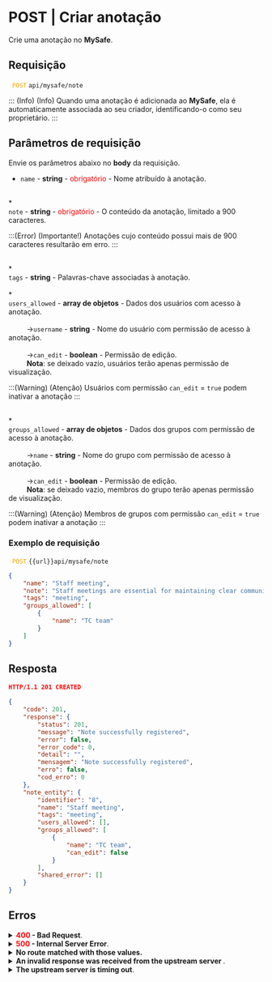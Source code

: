 # POST | Criar anotação

Crie uma anotação no **MySafe**.



## Requisição

 <code><span style="color:orange"> POST</code></span> `api/mysafe/note`


::: (Info) (Info)
Quando uma anotação é adicionada ao **MySafe**, ela é automaticamente associada ao seu criador, identificando-o como seu proprietário.
:::

## Parâmetros de requisição
Envie os parâmetros abaixo no <b>body</b> da requisição.


* <summary><code>name</code> - <b>string</b> - <span style="color:red">obrigatório</span> - Nome atribuído à anotação.</summary>


<br>
* <summary><code>note</code> - <b>string</b> - <span style="color:red">obrigatório</span> - O conteúdo da anotação, limitado a 900 caracteres.
    
:::(Error) (Importante!)
Anotações cujo conteúdo possui  mais de 900 caracteres resultarão em erro. 
:::

<br>
* <summary><code>tags</code> - <b>string</b> - Palavras-chave associadas à anotação.</summary>

<br>
* <summary><code>users_allowed</code> - <b>array de objetos</b> - Dados dos usuários com acesso à anotação.</summary>


<br>
<summary>&nbsp;&emsp;&emsp;&nbsp;→<code>username</code> - <b>string</b> - Nome do usuário com permissão de acesso à anotação.</summary>

<br>
<summary>&nbsp;&emsp;&emsp;&nbsp;→<code>can_edit</code> - <b>boolean</b> - Permissão de edição. </summary>

<summary>&nbsp;&emsp;&emsp;&nbsp;<b>Nota</b>: se deixado vazio, usuários terão apenas permissão de visualização.</summary>

  
:::(Warning) (Atenção)
Usuários  com permissão <code>can_edit</code> = <code>true</code> podem inativar a anotação
:::

<br>
* <summary><code>groups_allowed</code> - <b>array de objetos</b> - Dados dos grupos com permissão de acesso à anotação.</summary>


<br>
<summary>&nbsp;&emsp;&emsp;&nbsp;→<code>name</code> - <b>string</b> - Nome do grupo com permissão de acesso à anotação.</summary>

<br>
<summary>&nbsp;&emsp;&emsp;&nbsp;→<code>can_edit</code> - <b>boolean</b> - Permissão de edição. </summary>

<summary>&nbsp;&emsp;&emsp;&nbsp;<b>Nota</b>: se deixado vazio, membros do grupo terão apenas permissão de visualização.</summary>
  
:::(Warning) (Atenção)
Membros de grupos  com permissão <code>can_edit</code> = <code>true</code> podem inativar a anotação
:::


 ### Exemplo de requisição
 <code><span style="color:orange"> POST</code></span> `{{url}}api/mysafe/note`
 
```json 
{
    "name": "Staff meeting",
    "note": "Staff meetings are essential for maintaining clear communication and ensuring everyone is on the same page. These gatherings provide a platform to discuss ongoing projects, address any issues, and brainstorm new ideas. By fostering a collaborative environment, staff meetings encourage team members to share their insights and contribute to the organization's overall goals. Regularly scheduled meetings also help in building team morale and strengthening workplace relationships.",
    "tags": "meeting",
    "groups_allowed": [
        {
            "name": "TC team"
        }
    ]
}
```
  
  
  
  ## Resposta 

 ```json
HTTP/1.1 201 CREATED 
```
```json 
{
    "code": 201,
    "response": {
        "status": 201,
        "message": "Note successfully registered",
        "error": false,
        "error_code": 0,
        "detail": "",
        "mensagem": "Note successfully registered",
        "erro": false,
        "cod_erro": 0
    },
    "note_entity": {
        "identifier": "8",
        "name": "Staff meeting",
        "tags": "meeting",
        "users_allowed": [],
        "groups_allowed": [
            {
                "name": "TC team",
                "can_edit": false
            }
        ],
        "shared_error": []
    }
}
 ```
 
 
 ## Erros
 
 <details>
<summary><b><span style="color:red">400</span> - Bad Request</b>.</summary>

***
<b>Mensagem: "1001: Parameter 'name' was not informed!"</b>
<p><b>Possível causa</b>: o parâmetro obrigatório <code>name</code> da anotação não foi informado.<br></p>
<b>Solução</b>: informe o <code>name</code> da anotação e envie a requisição novamente.
  
* * *
    
<b>Mensagem: "1001: Parameter 'note' was not informed!"</b>
<p><b>Possível causa</b>: o parâmetro obrigatório <code>note</code> da anotação não foi informado.<br></p>
<b>Solução</b>: informe o <code>note</code> da senha e envie a requisição novamente.
  


* * *
<b>Mensagem: "1001: Parameter note limited to 900 characters"</b>
<p><b>Possível causa</b>: o conteúdo enviado em <code>note</code> ultrapassou o limite de 900 caracteres.<br></p>
<b>Solução</b>: diminua o conteúdo da anotação e envie a requisição novamente.
    
</details>


<details>
    <summary><b><span style="color:red">500</span> - Internal Server Error</b>.</summary>

***
    
<b>Mensagem: "Unexpected error."</b><br>

<p><b>Possível causa</b>: o erro está no servidor senhasegura.<br>
        
<b>Solução</b>: contate o time de suporte para mais informações.</p>
    
 ***
 </details>
 
 <details>
    <summary><b>No route matched with those values.</b></summary>

 ***
    
<b>Mensagem: "No route matched with those values."</b>
<p><b>Possíveis causas</b>: falha na autenticação da sua aplicação com o servidor senhasegura ou URL incorreta.<br>
        
<b>Solução</b>: verifique os parâmetros de autenticação como <code>Access Token URL</code>, <code>Client ID</code> e  <code>Client Secret</code> e solicite um novo token de acesso ou verifique e corrija a URL.

 * * *
</details>
     
<details>
<summary><b>An invalid response was received from the upstream server
</b>.</summary>

*** 
   
<b>Mensagem: "An invalid response was received from the upstream server</b>
    
<p><b>Possível causa</b>: o servidor upstream pode estar demorando muito para responder, levando a um erro de timeout que é interpretado como uma resposta inválida pelo servidor proxy/gateway.<br>
        
<b>Solução</b>: verifique a conectividade entre a origem da requisição e o servidor senhasegura.</p>
***
</details>
     
   

<details>
<summary><b>The upstream server is timing out</b>.</summary>

*** 
    
<b>Mensagem: "The upstream server is timing out"</b>
    
<p><b>Possível causa</b>: o tempo da requisição se esgotou.
        
<b>Solução</b>: verifique a conectividade entre a origem da requisição e o servidor senhasegura.</p>
* * *
</details>
     


